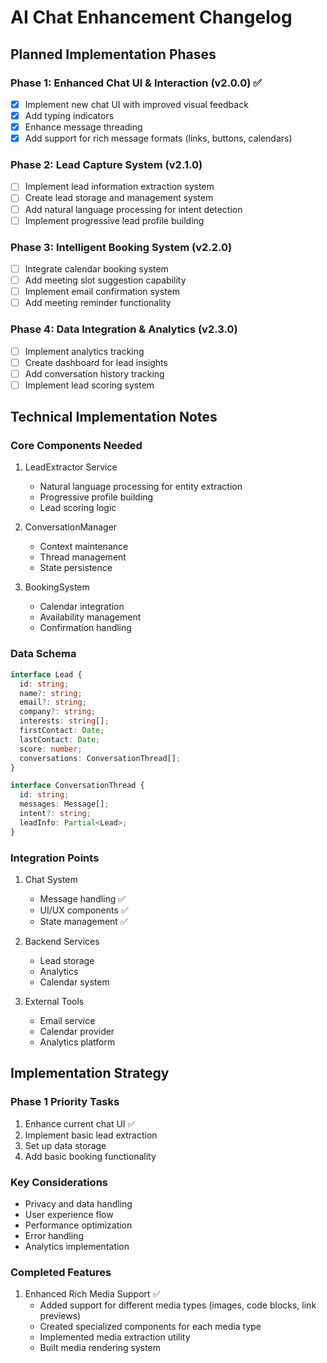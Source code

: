 
# AI Chat Enhancement Changelog

## Planned Implementation Phases

### Phase 1: Enhanced Chat UI & Interaction (v2.0.0) ✅
- [x] Implement new chat UI with improved visual feedback
- [x] Add typing indicators
- [x] Enhance message threading
- [x] Add support for rich message formats (links, buttons, calendars)

### Phase 2: Lead Capture System (v2.1.0)
- [ ] Implement lead information extraction system
- [ ] Create lead storage and management system
- [ ] Add natural language processing for intent detection
- [ ] Implement progressive lead profile building

### Phase 3: Intelligent Booking System (v2.2.0)
- [ ] Integrate calendar booking system
- [ ] Add meeting slot suggestion capability
- [ ] Implement email confirmation system
- [ ] Add meeting reminder functionality

### Phase 4: Data Integration & Analytics (v2.3.0)
- [ ] Implement analytics tracking
- [ ] Create dashboard for lead insights
- [ ] Add conversation history tracking
- [ ] Implement lead scoring system

## Technical Implementation Notes

### Core Components Needed
1. LeadExtractor Service
   - Natural language processing for entity extraction
   - Progressive profile building
   - Lead scoring logic

2. ConversationManager
   - Context maintenance
   - Thread management
   - State persistence

3. BookingSystem
   - Calendar integration
   - Availability management
   - Confirmation handling

### Data Schema

```typescript
interface Lead {
  id: string;
  name?: string;
  email?: string;
  company?: string;
  interests: string[];
  firstContact: Date;
  lastContact: Date;
  score: number;
  conversations: ConversationThread[];
}

interface ConversationThread {
  id: string;
  messages: Message[];
  intent?: string;
  leadInfo: Partial<Lead>;
}
```

### Integration Points
1. Chat System
   - Message handling ✅
   - UI/UX components ✅
   - State management ✅

2. Backend Services
   - Lead storage
   - Analytics
   - Calendar system

3. External Tools
   - Email service
   - Calendar provider
   - Analytics platform

## Implementation Strategy

### Phase 1 Priority Tasks
1. Enhance current chat UI ✅
2. Implement basic lead extraction
3. Set up data storage
4. Add basic booking functionality

### Key Considerations
- Privacy and data handling
- User experience flow
- Performance optimization
- Error handling
- Analytics implementation

### Completed Features
1. Enhanced Rich Media Support ✅
   - Added support for different media types (images, code blocks, link previews)
   - Created specialized components for each media type
   - Implemented media extraction utility
   - Built media rendering system
